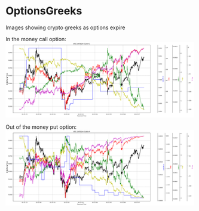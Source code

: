 # OptionsGreeks
Images showing crypto greeks as options expire


In the money call option:  
![In the money call option ](https://raw.githubusercontent.com/alexlukekoval/OptionsGreeks/main/in_money_call.png)



Out of the money put option:  
![Out of money put ](https://raw.githubusercontent.com/alexlukekoval/OptionsGreeks/main/out_of_money_put.png)
